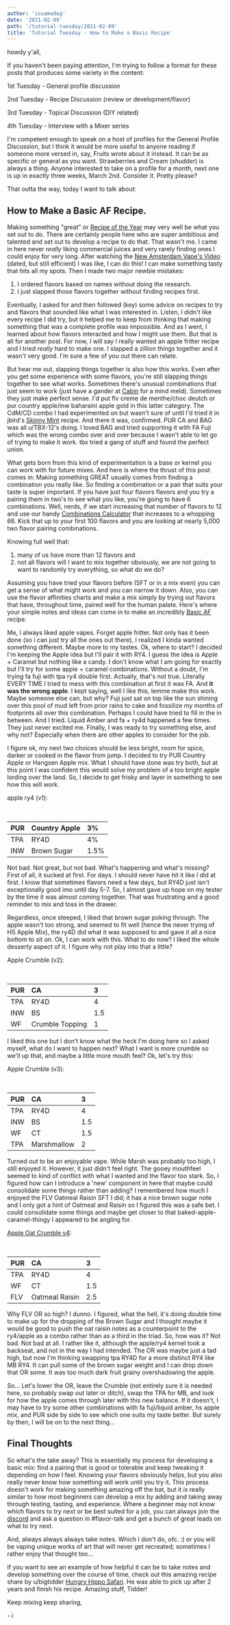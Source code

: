```yaml
---
author: 'isuamadog'
date: '2021-02-09'
path: '/tutorial-tuesday/2021-02-09'
title: 'Tutorial Tuesday - How to Make a Basic Recipe'
---
```


howdy y'all,

If you haven't been paying attention, I'm trying to follow a format for these posts that produces some variety in the content:

1st Tuesday - General profile discussion

2nd Tuesday - Recipe Discussion (review or development/flavor)

3rd Tuesday - Topical Discussion (DIY related)

4th Tuesday - Interview with a Mixer series

I'm competent enough to speak on a host of profiles for the General Profile Discussion, but I think it would be more useful to anyone reading if someone more versed in, say, Fruits wrote about it instead. It can be as specific or general as you want. Strawberries and Cream (_shudder_) is always a thing. Anyone interested to take on a profile for a month, next one is up in exactly three weeks, March 2nd. Consider it. Pretty please?

That outta the way, today I want to talk about:

## How to Make a Basic AF Recipe.

Making something "great" or [Recipe of the Year](https://www.reddit.com/r/DIY_eJuice/comments/kqlikx/best_recipe_of_2020_contest_link_to_january/) may very well be what you set out to do. There are certainly people here who are super ambitious and talented and set out to develop a recipe to do that. That wasn't me. I came in here never _really_ liking commercial juices and very rarely finding ones I could enjoy for very long. After watching the [New Amsterdam Vape's Video](https://www.youtube.com/watch?v=-RdboUVCROs) (dated, but still efficient) I was like, I can do this! I can make something tasty that hits all my spots. Then I made two major newbie mistakes:

1. I ordered flavors based on names without doing the research.
2. I just slapped those flavors together without finding recipes first.

Eventually, I asked for and then followed (key) some advice on recipes to try and flavors that sounded like what I was interested in. Listen, I didn't like every recipe I did try, but it helped me to keep from thinking that making something that was a complete profile was impossible. And as I went, I learned about how flavors interacted and how I might use them. But that is all for another post. For now, I will say I really wanted an apple fritter recipe and I tried _really_ hard to make one. I slapped a zillion things together and it wasn't very good. I'm sure a few of you out there can relate.

But hear me out, slapping things together is also how this works. Even after you get some experience with some flavors, you're still slapping things together to see what works. Sometimes there's unusual combinations that just seem to work (just have a gander at [Cabin](https://alltheflavors.com/recipes/123685#cabin_by_alfredpudding) for a mind meld). Sometimes they just make perfect sense. I'd put flv creme de menthe/choc deutch or pur country apple/inw baharaini apple gold in this latter category. The CdM/CD combo I had experimented on but wasn't sure of until I'd tried it in jbird's [Skinny Mint](https://alltheflavors.com/recipes/6997#skinny_mint_by_jbird) recipe. And there it was, confirmed. PUR CA and BAG was all u/TBX-12's doing. I loved BAG and tried supporting it with FA Fuji which was the wrong combo over and over because I wasn't able to let go of trying to make it work. tbx tried a gang of stuff and found the perfect union.

What gets born from this kind of experimentation is a base or kernel you can work with for future mixes. And here is where the thrust of this post comes in: Making something GREAT usually comes from finding a combination you really like. So finding a combination or a pair that suits your taste is super important. If you have just four flavors flavors and you try a pairing them in two's to see what you like, you're going to have 6 combinations. Well, nerds, if we start increasing that number of flavors to 12 and use our handy [Combinations Calculator](https://www.calculatorsoup.com/calculators/discretemathematics/combinations.php) that increases to a whopping 66. Kick that up to your first 100 flavors and you are looking at nearly 5,000 two flavor pairing combinations.

Knowing full well that:

1. many of us have more than 12 flavors and
2. not all flavors will I want to mix together obviously, we are not going to want to randomly try everything, so what do we do?

Assuming you have tried your flavors before (SFT or in a mix even) you can get a sense of what might work and you can narrow it down. Also, you can use the flavor affinities charts and make a mix simply by trying out flavors that have, throughout time, paired well for the human palate. Here's where your simple notes and ideas can come in to make an incredibly [Basic AF](https://alltheflavors.com/recipes/22099#sick_af_by_matthewkocanda) recipe.

Me, I always liked apple vapes. Forget apple fritter. Not only has it been done (so i can just try all the ones out there), I realized I kinda wanted something different. Maybe more to my tastes. Ok, where to start? I decided I'm keeping the Apple idea but I'll pair it with RY4. I guess the idea is Apple + Caramel but nothing like a candy. I don't know what I am going for exactly but I'll try for some apple + caramel combinations. Without a doubt, I'm trying fa fuji with tpa ry4 double first. Actually, that's not true. Literally EVERY TIME I tried to mess with this combination at first it was FA. And **it was the wrong apple**. I kept saying, well I like this, lemme make this work. Maybe someone else can, but why? Fuji just sat on top like the sun shining over this pool of mud left from prior rains to cake and fossilize my months of footprints all over this combination. Perhaps I could have tried to fill in the in between. And I tried. Liquid Amber and fa + ry4d happened a few times. They just never excited me. Finally, I was ready to try something else, and why not? Especially when there are other apples to consider for the job.

I figure ok, my next two choices should be less bright, room for spice, darker or cooked in the flavor from jump. I decided to try PUR Country Apple or Hangsen Apple mix. What I should have done was try both, but at this point I was confident this would solve my problem of a too bright apple lording over the land. So, I decide to get frisky and layer in something to see how this will work.

apple ry4 (v1):

&#x200B;

| PUR | Country Apple | 3%   |
| :-- | :------------ | :--- |
| TPA | RY4D          | 4%   |
| INW | Brown Sugar   | 1.5% |

Not bad. Not great, but not bad. What's happening and what's missing? First of all, it sucked at first. For days. I should never have hit it like I did at first. I know that sometimes flavors need a few days, but RY4D just isn't exceptionally good imo until day 5-7. So, I almost gave up hope on my tester by the time it was almost coming together. That was frustrating and a good reminder to mix and toss in the drawer.

Regardless, once steeped, I liked that brown sugar poking through. The apple wasn't too strong, and seemed to fit well (hence the never trying of HS Apple Mix), the ry4D did what it was supposed to and gave it all a nice bottom to sit on. Ok, I can work with this. What to do now? I liked the whole desserty aspect of it. I figure why not play into that a little?

Apple Crumble (v2):

&#x200B;

| PUR | CA              | 3   |
| :-- | :-------------- | :-- |
| TPA | RY4D            | 4   |
| INW | BS              | 1.5 |
| WF  | Crumble Topping | 1   |

I liked this one but I don't know what the heck I'm doing here so I asked myself, what do I want to happen next? What I want is more crumble so we'll up that, and maybe a little more mouth feel? Ok, let's try this:

Apple Crumble (v3):

&#x200B;

| PUR | CA          | 3   |
| :-- | :---------- | :-- |
| TPA | RY4D        | 4   |
| INW | BS          | 1.5 |
| WF  | CT          | 1.5 |
| TPA | Marshmallow | 2   |

Turned out to be an enjoyable vape. While Marsh was probably too high, I still enjoyed it. However, it just didn't feel right. The gooey mouthfeel seemed to kind of conflict with what I wanted and the flavor too stark. So, I figured how can I introduce a 'new' component in here that maybe could consolidate some things rather than adding? I remembered how much I enjoyed the FLV Oatmeal Raisin SFT I did; it has a nice brown sugar note and I only got a hint of Oatmeal and Raisin so I figured this was a safe bet. I could consolidate some things and maybe get closer to that baked-apple-caramel-thingy I appeared to be angling for.

[Apple Oat Crumble v4](https://alltheflavors.com/recipes/share/beb1cc8e-2be2-4d24-9c90-2bedf12dfe53):

&#x200B;

| PUR | CA             | 3   |
| :-- | :------------- | :-- |
| TPA | RY4D           | 4   |
| WF  | CT             | 1.5 |
| FLV | Oatmeal Raisin | 2.5 |

Why FLV OR so high? I dunno. I figured, what the hell, it's doing double time to make up for the dropping of the Brown Sugar and I thought maybe it would be good to push the oat raisin notes as a counterpoint to the ry4/apple as a combo rather than as a third in the triad. So, how was it? Not bad. Not bad at all. I rather like it, although the apple/ry4 kernel took a backseat, and not in the way I had intended. The OR was maybe just a tad high, but now I'm thinking swapping tpa RY4D for a more distinct RY4 like MB RY4. It can pull some of the brown sugar weight and I can drop down that OR some. It was too much dark fruit grainy overshadowing the apple.

So... Let's lower the OR, leave the Crumble (not entirely sure it is needed here, so probably swap out later or ditch), swap the TPA for MB, and look for how the apple comes through later with this new balance. If it doesn't, I may have to try some other combinations with fa fuji/liquid amber, hs apple mix, and PUR side by side to see which one suits my taste better. But surely by then, I will be on to the next thing...

## Final Thoughts

So what's the take away? This is essentially my process for developing a basic mix: find a pairing that is good or tolerable and keep tweaking it depending on how I feel. Knowing your flavors obviously helps, but you also really never know how something will work until you try it. This process doesn't work for making something amazing off the bat, but it _is_ really similar to how most beginners can develop a mix by adding and taking away through testing, tasting, and experience. Where a beginner may not know which flavors to try next or be best suited for a job, you can always join the [discord](http://link.ejoose.org/discord) and ask a question in #flavor-talk and get a bunch of great leads on what to try next.

And, always always always take notes. Which I don't do, ofc. :) or you will be vaping unique works of art that will never get recreated; sometimes I rather enjoy that thought too...

If you want to see an example of how helpful it can be to take notes and develop something over the course of time, check out this amazing recipe share by u/bigtidder [Hungry Hippo Safari](https://www.reddit.com/r/DIY_eJuice/comments/lcak6l/hungry_hippo_safari/). He was able to pick up after 2 years and finish his recipe. Amazing stuff, Tidder!

Keep mixing keep sharing,

\- i
